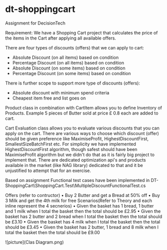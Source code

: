 # dt-shoppingcart
Assignment for DecisionTech


Requirement: We have a Shopping Cart project that calculates the price of the items in the Cart after applying all available offers.

There are four types of discounts (offers) that we can apply to cart:
- Absolute Discount (on all items) based on condition
- Percentage Discount (on all items) based on condition
- Absolute Discount (on some items) based on condition
- Percentage Discount (on some items) based on condition

There is further scope to support more type of discounts (offers):
- Absolute discount with minimum spend criteria
- Cheapest item free 
and list goes on

Product class in combination with CartItem allows you to define Inventory of Products. 
Example 5 pieces of Butter sold at price £ 0.8 each are added to cart.

Cart Evaluation class allows you to evaluate various discounts that you can apply on the cart.
There are various ways to choose which discount (offer) should be given preference like MaximiseProfit, HighestDiscountFirst, SmallestSizeBatchFirst etc.
For simplicity we have implemented HighestDiscountFirst algorithm, though safest should have been MaximiseProfit algorithm but we didn't do that as it is fairly big project to implement that. 
There are dedicated optimization api's and products available in the market (like NAG library) dedicated to that and it be unjustified to attempt that for an exercise.

Based on assignment Functional test cases have been implemented in DT-ShoppingCart\ShoppingCart.Test\MultipleDiscountFunctionalTest.cs 

Offers (refer to contructor)
• Buy 2 Butter and get a Bread at 50% off
• Buy 3 Milk and get the 4th milk for free
Scenarios(Refer to Theory and each inline represent the 4 secnerios)
• Given the basket has 1 bread, 1 butter and 1 milk when I total the basket then the total should be £2.95
• Given the basket has 2 butter and 2 bread when I total the basket then the total should be £3.10
• Given the basket has 4 milk when I total the basket then the total should be £3.45
• Given the basket has 2 butter, 1 bread and 8 milk when I total the basket then the total should be £9.00

![picture](Clas Diagram.png)
